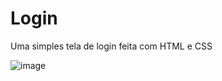 # Login

 Uma simples tela de login feita com HTML e CSS
 
 ![image](https://user-images.githubusercontent.com/87091594/158876651-34166e7c-2b50-4232-90e0-905f5a11cb24.png)

